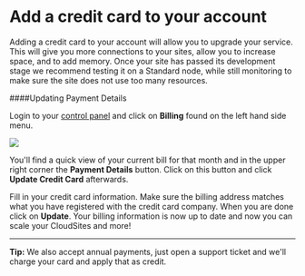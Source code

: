 Add a credit card to your account
==================

Adding a credit card to your account will allow you to upgrade your service. This will give you more connections to your sites, allow you to increase space, and to add memory. Once your site has passed its development stage we recommend testing it on a Standard node, while still monitoring to make sure the site does not use too many resources.

####Updating Payment Details 

 Login to your [control panel](https://my.gearhost.com) and click on **Billing** found on the left hand side menu.
 
 
<img src="https://raw.githubusercontent.com/Gearhost/docs/master/Images/addcard1.PNG" />
 
You'll find a quick view of your current bill for that month and in the upper right corner the **Payment Details** button. Click on this button and click **Update Credit Card** afterwards.


Fill in your credit card information. Make sure the billing address matches what you have registered with the credit card company. When you are done click on **Update**. Your billing information is now up to date and now you can scale your CloudSites and more!


----------
**Tip:** We also accept annual payments, just open a support ticket and we'll charge your card and apply that as credit.
